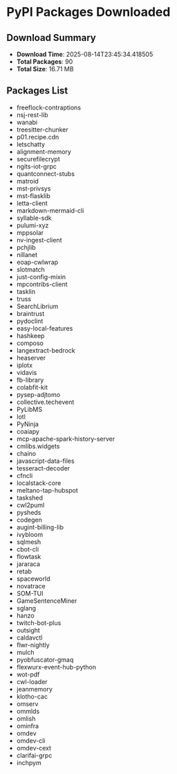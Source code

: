 # PyPI Packages Downloaded

## Download Summary
- **Download Time**: 2025-08-14T23:45:34.418505
- **Total Packages**: 90
- **Total Size**: 16.71 MB

## Packages List
- freeflock-contraptions
- nsj-rest-lib
- wanabi
- treesitter-chunker
- p01.recipe.cdn
- letschatty
- alignment-memory
- securefilecrypt
- ngits-iot-grpc
- quantconnect-stubs
- matroid
- mst-privsys
- mst-flasklib
- letta-client
- markdown-mermaid-cli
- syllable-sdk
- pulumi-xyz
- mppsolar
- nv-ingest-client
- pchjlib
- nillanet
- eoap-cwlwrap
- slotmatch
- just-config-mixin
- mpcontribs-client
- tasklin
- truss
- SearchLibrium
- braintrust
- pydoclint
- easy-local-features
- hashkeep
- composo
- langextract-bedrock
- heaserver
- iplotx
- vidavis
- fb-library
- colabfit-kit
- pysep-adjtomo
- collective.techevent
- PyLibMS
- lotl
- PyNinja
- coaiapy
- mcp-apache-spark-history-server
- cmlibs.widgets
- chaino
- javascript-data-files
- tesseract-decoder
- cfncli
- localstack-core
- meltano-tap-hubspot
- taskshed
- cwl2puml
- pysheds
- codegen
- augint-billing-lib
- ivybloom
- sqlmesh
- cbot-cli
- flowtask
- jararaca
- retab
- spaceworld
- novatrace
- SOM-TUI
- GameSentenceMiner
- sglang
- hanzo
- twitch-bot-plus
- outsight
- caldavctl
- flwr-nightly
- mulch
- pyobfuscator-gmaq
- flexwurx-event-hub-python
- wot-pdf
- cwl-loader
- jeanmemory
- klotho-cac
- omserv
- ommlds
- omlish
- ominfra
- omdev
- omdev-cli
- omdev-cext
- clarifai-grpc
- inchpym
